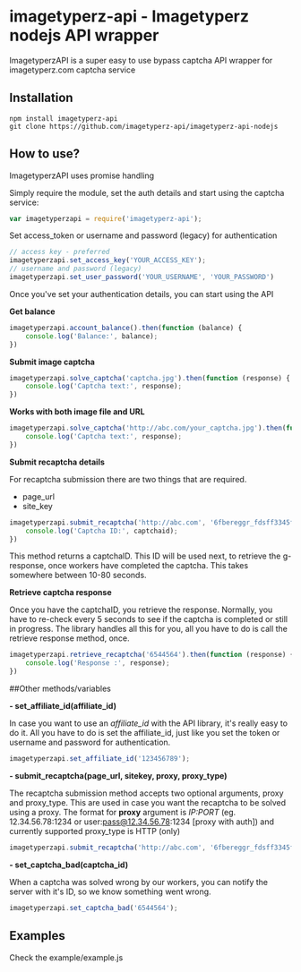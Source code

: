 imagetyperz-api - Imagetyperz nodejs API wrapper
================================================

ImagetyperzAPI is a super easy to use bypass captcha API wrapper for imagetyperz.com captcha service

## Installation

	npm install imagetyperz-api
	git clone https://github.com/imagetyperz-api/imagetyperz-api-nodejs

## How to use?

ImagetyperzAPI uses promise handling

Simply require the module, set the auth details and start using the captcha service:

``` javascript
var imagetyperzapi = require('imagetyperz-api'); 
```
Set access_token or username and password (legacy) for authentication

``` javascript
// access key - preferred
imagetyperzapi.set_access_key('YOUR_ACCESS_KEY');
// username and password (legacy)
imagetyperzapi.set_user_password('YOUR_USERNAME', 'YOUR_PASSWORD')
```
Once you've set your authentication details, you can start using the API

**Get balance**

``` javascript
imagetyperzapi.account_balance().then(function (balance) {
    console.log('Balance:', balance);
})
```

**Submit image captcha**

``` javascript
imagetyperzapi.solve_captcha('captcha.jpg').then(function (response) {
    console.log('Captcha text:', response);    
})
```
**Works with both image file and URL**
``` javascript
imagetyperzapi.solve_captcha('http://abc.com/your_captcha.jpg').then(function (response) {
    console.log('Captcha text:', response);    
})
```
**Submit recaptcha details**

For recaptcha submission there are two things that are required.
- page_url
- site_key
``` javascript
imagetyperzapi.submit_recaptcha('http://abc.com', '6fbereggr_fdsff3345ff12d').then(function (captchaid) {
    console.log('Captcha ID:', captchaid);   
})
```
This method returns a captchaID. This ID will be used next, to retrieve the g-response, once workers have 
completed the captcha. This takes somewhere between 10-80 seconds.

**Retrieve captcha response**

Once you have the captchaID, you retrieve the response. Normally, you have to re-check every 5 seconds to see if
the captcha is completed or still in progress. The library handles all this for you, all you have to do is call the 
retrieve response method, once.

``` javascript
imagetyperzapi.retrieve_recaptcha('6544564').then(function (response) {
    console.log('Response :', response);   
})
```

##Other methods/variables

**- set_affiliate_id(affiliate_id)**

In case you want to use an *affiliate_id* with the API library, it's really easy to do it.
All you have to do is set the affiliate_id, just like you set the token or username and password
for authentication.
``` javascript
imagetyperzapi.set_affiliate_id('123456789');
```

**- submit_recaptcha(page_url, sitekey, proxy, proxy_type)**

The recaptcha submission method accepts two optional arguments, proxy and proxy_type.
This are used in case you want the recaptcha to be solved using a proxy. The format for **proxy** 
argument is *IP:PORT* (eg. 12.34.56.78:1234 or user:pass@12.34.56.78:1234 [proxy with auth]) and currently 
supported proxy_type is HTTP (only)
``` javascript
imagetyperzapi.submit_recaptcha('http://abc.com', '6fbereggr_fdsff3345ff12d', '12.34.56.78:1234', 'HTTP');
```

**- set_captcha_bad(captcha_id)**

When a captcha was solved wrong by our workers, you can notify the server with it's ID,
so we know something went wrong.
``` javascript
imagetyperzapi.set_captcha_bad('6544564');
```

## Examples
Check the example/example.js